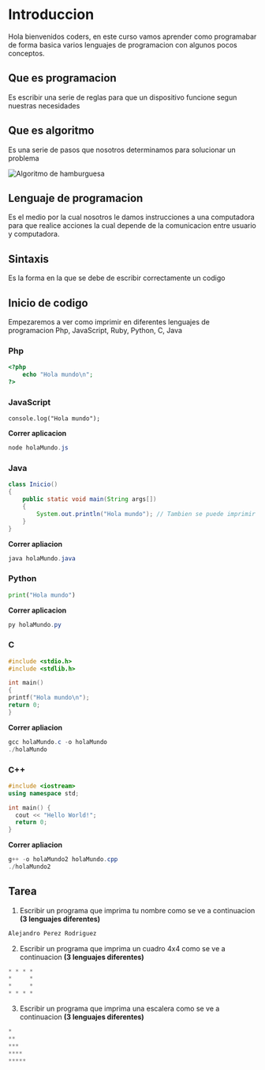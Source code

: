 # Introduccion
Hola bienvenidos coders, en este curso vamos aprender como programabar de forma basica
varios lenguajes de programacion con algunos pocos conceptos.
## Que es programacion
Es escribir una serie de reglas para que un dispositivo funcione segun nuestras necesidades
## Que es algoritmo
Es una serie de pasos que nosotros determinamos para solucionar un problema

![Algoritmo de hamburguesa](https://github.com/McGilfordJose/AprendeAProgramar/blob/main/Introduccion/Image/hamburguesa.png?raw=true "Hambuger Algorithm")

## Lenguaje de programacion
Es el medio por la cual nosotros le damos instrucciones a una computadora para que realice acciones
la cual depende de la comunicacion entre usuario y computadora.
## Sintaxis
Es la forma en la que se debe de escribir correctamente un codigo
## Inicio de codigo
Empezaremos a ver como imprimir en diferentes lenguajes de programacion Php, JavaScript, Ruby,
Python, C, Java
### Php
```php
<?php
    echo "Hola mundo\n";
?>
```
### JavaScript
```Js
console.log("Hola mundo");
```
**Correr aplicacion**
```powershell
node holaMundo.js
```
### Java
```Java
class Inicio()
{
    public static void main(String args[])
    {
        System.out.println("Hola mundo"); // Tambien se puede imprimir de esta forma, pero esrara en la misma linea
    }
}
```
**Correr apliacion**
```powershell
java holaMundo.java
```
### Python
```Python
print("Hola mundo")
```
**Correr aplicacion**
```powershell
py holaMundo.py
```
### C
```C
#include <stdio.h>
#include <stdlib.h>

int main()
{
printf("Hola mundo\n");
return 0;
}
```
**Correr apliacion**
```powershell
gcc holaMundo.c -o holaMundo
./holaMundo
```

### C++
```C++
#include <iostream>
using namespace std;

int main() {
  cout << "Hello World!";
  return 0;
}
```
**Correr apliacion**
```powershell
g++ -o holaMundo2 holaMundo.cpp
./holaMundo2
```
## Tarea
1. Escribir un programa que imprima tu nombre como se ve a continuacion **(3 lenguajes diferentes)**
```powershell
Alejandro Perez Rodriguez
```
2. Escribir un programa que imprima un cuadro 4x4 como se ve a continuacion **(3 lenguajes diferentes)**
```powershell
* * * *
*     *
*     *
* * * *
```
3. Escribir un programa que imprima una escalera como se ve a continuacion **(3 lenguajes diferentes)**
```powershell
*
**
***
****
*****
```